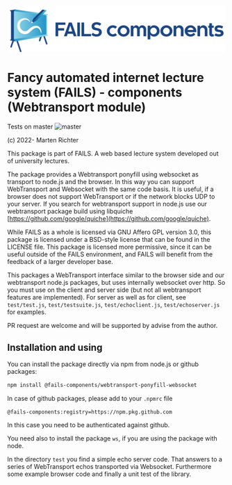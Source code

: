 !["FAILS logo"](failslogo.svg)
# Fancy automated internet lecture system (**FAILS**) - components (Webtransport module)

Tests on master ![master](https://github.com/fails-components/webtransport-ponyfill-websocket/actions/workflows/libtest.yml/badge.svg?branch=master)

(c) 2022- Marten Richter

This package is part of FAILS.
A web based lecture system developed out of university lectures.

The package provides a Webtransport ponyfill using websocket as transport to node.js and the browser. In this way you can support WebTransport and Websocket with the same code basis.
It is useful, if a browser does not support WebTransport or if the network blocks UDP to your server.
If you search for webtransport support in node.js use our webtransport package
build using libquiche [https://github.com/google/quiche](https://github.com/google/quiche).

While FAILS as a whole is licensed via GNU Affero GPL version 3.0, this package is licensed under a BSD-style license that can be found in the LICENSE file.
This package is licensed more permissive, since it can be useful outside of the FAILS environment, and FAILS will benefit from the feedback of a larger developer base.

This packages a WebTransport interface similar to the browser side and our webtransport node.js packages, but uses internally websocket over http.
So you must use on the client  and server side (but not all webtransport features are implemented). For server as well as for client, see `test/test.js`, `test/testsuite.js`, `test/echoclient.js`, `test/echoserver.js`  for examples.

PR request are welcome and will be supported by advise from the author.



## Installation and using
You can install the package directly via npm from node.js or github packages:

```bash
npm install @fails-components/webtransport-ponyfill-websocket
```
In case of github packages, please add to your `.npmrc` file
```
@fails-components:registry=https://npm.pkg.github.com
```
In this case you need to be authenticated against github.

You need also to install the package `ws`, if you are using the package with node.

In the directory `test` you find a simple echo server code. That answers to a series of WebTransport echos transported via Websocket. Furthermore some example browser code and finally a unit test of the library. 

